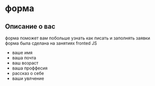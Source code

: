 <h1>форма</h1>
<h2>Описание о вас</h2>
<p>форма поможет вам побольше узнать как писать и заполнять заявки форма была сделана на занятиях fronted JS  </p>
<ul>
  <li>
    ваше имя
    
  </li>
  <li>
    ваша почта
  </li>
  <li>
    ваш возраст
  </li>
  <li>
    ваша проффесия
  </li>
  <li>
    рассказ о себе
  </li>
  <li>ваши увлчение</li>
</ul>
